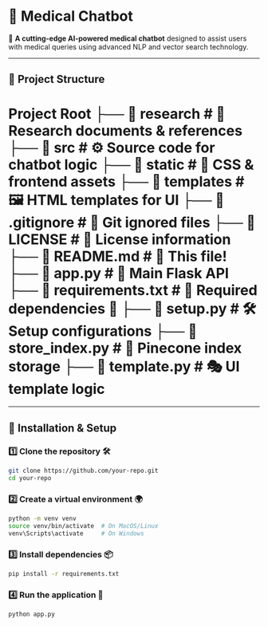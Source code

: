 # 🏥 Medical Chatbot

🚀 **A cutting-edge AI-powered medical chatbot** designed to assist users with medical queries using advanced NLP and vector search technology.

---

## 📂 Project Structure

# Project Root ├── 📁 research # 📄 Research documents & references ├── 📁 src # ⚙️ Source code for chatbot logic ├── 📁 static # 🎨 CSS & frontend assets ├── 📁 templates # 🖼️ HTML templates for UI ├── 📜 .gitignore # 🚫 Git ignored files ├── 📜 LICENSE # 📜 License information ├── 📜 README.md # 📖 This file! ├── 📜 app.py # 🚀 Main Flask API ├── 📜 requirements.txt # 📌 Required dependencies 🔖 ├── 📜 setup.py # 🛠️ Setup configurations ├── 📜 store_index.py # 📂 Pinecone index storage ├── 📜 template.py # 🎭 UI template logic


 
---

## 🔧 Installation & Setup

### 1️⃣ Clone the repository 🛠️  
```bash
git clone https://github.com/your-repo.git
cd your-repo
```

### 2️⃣ Create a virtual environment 🌍
```bash
python -m venv venv
source venv/bin/activate  # On MacOS/Linux
venv\Scripts\activate     # On Windows
```


### 3️⃣ Install dependencies 📦
```bash
pip install -r requirements.txt
```

### 4️⃣ Run the application 🚀
```bash
python app.py
```
